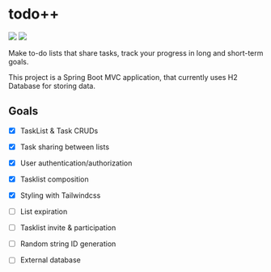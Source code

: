 # todo++

![](https://img.shields.io/badge/Spring-6DB33F?style=for-the-badge&logo=spring&logoColor=white) ![](https://img.shields.io/badge/Tailwind_CSS-38B2AC?style=for-the-badge&logo=tailwind-css&logoColor=white)

Make to-do lists that share tasks, track your progress in long and short-term goals.

This project is a Spring Boot MVC application, that currently uses H2 Database for storing data.

## Goals

- [X] TaskList & Task CRUDs
- [X] Task sharing between lists
- [X] User authentication/authorization
- [X] Tasklist composition
- [X] Styling with Tailwindcss
- [ ] List expiration
- [ ] Tasklist invite & participation

- [ ] Random string ID generation
- [ ] External database